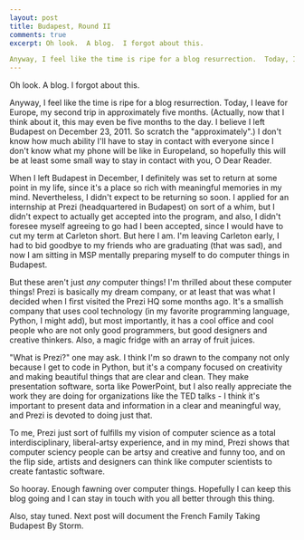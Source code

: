 ```yaml
---
layout: post
title: Budapest, Round II
comments: true
excerpt: Oh look.  A blog.  I forgot about this.  

Anyway, I feel like the time is ripe for a blog resurrection.  Today, I leave for Europe, my second trip in approximately five months.  (Actually, now that I think about it, this may even be five months to the day.  I believe I left Budapest on December 23, 2011.  So scratch the "approximately".)  I don't know how much ability I'll have to stay in contact with everyone since I don't know what my phone will be like in Europeland, so hopefully this will be at least some small way to stay in contact with you, O Dear Reader. 
---
```


Oh look.  A blog.  I forgot about this.  

Anyway, I feel like the time is ripe for a blog resurrection.  Today, I leave for Europe, my second trip in approximately five months.  (Actually, now that I think about it, this may even be five months to the day.  I believe I left Budapest on December 23, 2011.  So scratch the "approximately".)  I don't know how much ability I'll have to stay in contact with everyone since I don't know what my phone will be like in Europeland, so hopefully this will be at least some small way to stay in contact with you, O Dear Reader.  

When I left Budapest in December, I definitely was set to return at some point in my life, since it's a place so rich with meaningful memories in my mind.  Nevertheless, I didn't expect to be returning so soon.  I applied for an internship at Prezi (headquartered in Budapest) on sort of a whim, but I didn't expect to actually get accepted into the program, and also, I didn't foresee myself agreeing to go had I been accepted, since I would have to cut my term at Carleton short.  But here I am.  I'm leaving Carleton early, I had to bid goodbye to my friends who are graduating (that was sad), and now I am sitting in MSP mentally preparing myself to do computer things in Budapest.  

But these aren't just *any* computer things!  I'm thrilled about these computer things!  Prezi is basically my dream company, or at least that was what I decided when I first visited the Prezi HQ some months ago.  It's a smallish company that uses cool technology (in my favorite programming language, Python, I might add), but most importantly, it has a cool office and cool people who are not only good programmers, but good designers and creative thinkers. 
Also, a magic fridge with an array of fruit juices.  

"What is Prezi?" one may ask.  I think I'm so drawn to the company not only because I get to code in Python, but it's a company focused on creativity and making beautiful things that are clear and clean.  They make presentation software, sorta like PowerPoint, but I also really appreciate the work they are doing for organizations like the TED talks - I think it's important to present data and information in a clear and meaningful way, and Prezi is devoted to doing just that.  

To me, Prezi just sort of fulfills my vision of computer science as a total interdisciplinary, liberal-artsy experience, and in my mind, Prezi shows that computer sciency people can be artsy and creative and funny too, and on the flip side, artists and designers can think like computer scientists to create fantastic software. 

So hooray.  Enough fawning over computer things.  Hopefully I can keep this blog going and I can stay in touch with you all better through this thing.  

Also, stay tuned.  Next post will document the French Family Taking Budapest By Storm.